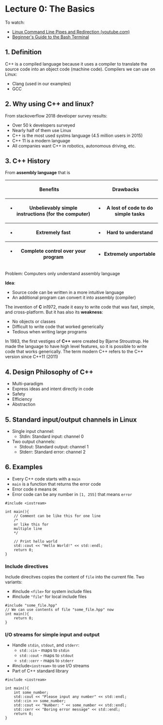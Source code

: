 # Lecture 0: The Basics

To watch: 

- [Linux Command Line Pipes and Redirection (youtube.com)](https://www.youtube.com/watch?v=mV_8GbzwZMM)
- [Beginner's Guide to the Bash Terminal](https://www.youtube.com/watch?v=oxuRxtrO2Ag)




## 1. Definition

C++ is a compiled language because it uses a compiler to translate the source code into an object code (machine code). Compilers we can use on Linux:
- Clang (used in our examples)
- GCC

## 2. Why using C++ and linux?

From stackoverflow 2018 developer survey results:
- Over 50 k developers surveyed
- Nearly half of them use Linux
- C++ is the most used systms language (4.5 million users in 2015)
- C++ 11 is a modern language
- All companies want C++ in robotics, autonomous driving, etc.

## 3. C++ History

From **assembly language** that is

<table><thead><tr><th><p><strong>Benefits</strong></p></th><th><p><strong>Drawbacks</strong></p></th></tr><tr><th><ul><li>Unbelievably simple instructions (for the computer)</li></ul></th><th><ul><li>A lost of code to do simple tasks</li></ul></th></tr><tr><th><ul><li>Extremely fast</li></ul></th><th><ul><li>Hard to understand</li></ul></th></tr><tr><th><ul><li>Complete control over your program</li></ul></th><th><ul><li>Extremely unportable</li></ul></th></tr></thead></table>

Problem: Computers only understand assembly language

<strong>Idea</strong>:

- Source code can be written in a more intuitive language
- An additional program can convert it into assembly (compiler)

The invention of **C** in1972, made it easy to write code that was fast, simple, and cross-platform. But it has also its <strong>weakness</strong>:

- No objects or classes
- Difficult to write code that worked generically
- Tedious when writing large programs

In 1983, the first vestiges of **C++** were created by Bjarne Stroustrup. He made the language to have high level features, so it is possible to write code that works generically. The term modern C++ refers to the C++ version since C++11 (2011)

## 4. Design Philosophy of C++

- Multi-paradigm
- Express ideas and intent directly in code
- Safety
- Efficiency
- Abstraction

## 5. Standard input/output channels in Linux

- Single input channel:
    - Stdin: Standard input: channel 0
- Two output channels:
    - Stdout: Standard output: channel 1
    - Stderr: Standard error: channel 2

## 6. Examples

- Every C++ code starts with a `main`
- `main` is a function that returns the error code
- Error code `0` means `OK`
- Error code can be any number in `[1, 255]` that means `error`

```
#include <iostream>

int main(){
    // Comment can be like this for one line
    /*
    or like this for
    multiple line
    */

    // Print hello world
    std::cout << "Hello World!" << std::endl;
    return 0;
}
```

### Include directives
Include direcitves copies the content of `file` into the current file.
Two variants:
- #include `<file>` for system include files
- #include `"file"` for local include files

```
#include "some_file.hpp"
// We can use contents of file "some_file.hpp" now
int main(){
    return 0;
}
```

### I/O streams for simple input and output
- Handle `stdin`, `stdout`, and `stderr`:
    - `std::cin` - maps to `stdin`
    - `std::cout` - maps to `stdout`
    - `std::cerr` - maps to `stderr`
- #include`<iostream>` to use I/O streams
- Part of C++ standard library

```
#include <iostream>

int main(){
    int some_number;
    std::cout << "Please input any number" << std::endl;
    std::cin >> some_number;
    std::cout << "Number: " << some_number << std::endl;
    std::cerr << "Boring error message" << std::endl;
    return 0;
}
```